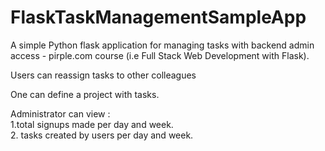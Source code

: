 # FlaskTaskManagementSampleApp<br>
A simple Python flask application for managing tasks with backend admin access - pirple.com course (i.e Full Stack Web Development with Flask).<br>

Users can reassign tasks to other colleagues <br>

One can define a project with tasks.<br>

Administrator  can view : <br>
1.total signups made per day and week.<br>
2. tasks created by users per day and week.<br>



